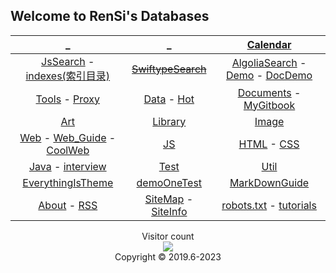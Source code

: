 ## Welcome to RenSi's Databases

<script async src="https://cse.google.com/cse.js?cx=2f0e585bf98b84b6d"></script>
<div class="gcse-search"></div>

| _ | _ | [Calendar](Tools/calendar.md) |
|:---:|:---:|:---:|
| [JsSearch](search.md) - [indexes(索引目录)](indexes.md) | ~~[SwiftypeSearch](stok.md)~~ | [AlgoliaSearch](sag3.html) - [Demo](sag.html) - [DocDemo](sagTwo.html) |
| [Tools](Tools/index.md) - [Proxy](Proxy/index.md) | [Data](Data/index.md) - [Hot](Data/hot/index.md) | [Documents](Doc/index.md) -  [MyGitbook](Doc/gitbook.md) |
| [Art](/Art/index.md) | [Library](Library/index.md) | [Image](img/index.md) |
| [Web](Web/index.md) - [Web_Guide](Web/web_guide.md) - [CoolWeb](Web/CoolWeb.md) | [JS](js/index.md) | [HTML](html/index.md) - [CSS](css/index.md) |
| [Java](java/index.md) - [interview](java/Viewer/index.md) | [Test](test/index.md) | [Util](util/index.md) |
| [EverythingIsTheme](demo.md) | [demoOneTest](demoOne.md) | [MarkDownGuide](Data/MD/index.md) |
| [About](About/index.md) - [RSS](About/RSS.md) | [SiteMap](sitemap.xml) - [SiteInfo](SiteInfo/AboutSite.md) | [robots.txt](robots.txt) - [tutorials](https://developers.google.com/search/docs/advanced/robots/create-robots-txt?visit_id=637407683458760832-567417019&rd=1) |

<p align="center"> 
  Visitor count<br>
  <img src="https://profile-counter.glitch.me/AmbroseRen_tset/count.svg" /><br>
  Copyright © 2019.6-2023
</p>

